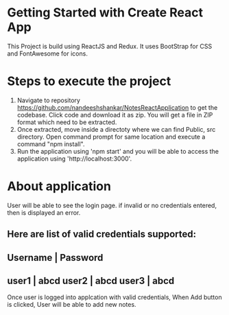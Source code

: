 # Getting Started with Create React App

This Project is build using ReactJS and Redux. It uses BootStrap for CSS and FontAwesome for icons.

# Steps to execute the project
1. Navigate to repository https://github.com/nandeeshshankar/NotesReactApplication to get the codebase. Click code and download it as zip. You will get a file in ZIP format which need to be extracted.
2. Once extracted, move inside a directoty where we can find Public, src directory. Open command prompt for  same location and execute a command "npm install".
3. Run the application using 'npm start' and you will be able to access the application using 'http://localhost:3000'.

# About application
User will be able to see the login page. if invalid or no credentials entered, then is displayed an error.

Here are list of valid credentials supported:
-----------------------------
Username |  Password
-----------------------------
user1    | abcd
user2    | abcd
user3    | abcd
-----------------------------

Once user is logged into applcation with valid credentials, When Add button is clicked, User will be able to add new notes.

